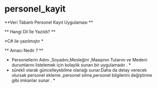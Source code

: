 # personel_kayit
**Veri Tabanlı Personel Kayıt Uygulaması **


** Hangi Dil İle Yazıldı? **

*C# ile yazılmıştır *

** Amacı Nedir ? **

* Personellerin Adını ,Soyadını,Mesleğini ,Maaşının Tutarını ve Medeni durumlarını listelemek için kolaylık sunan bir uygulamadır . *
* sürekli olarak güncelleyebilme olanağı sunar.Daha da detay verecek olursak personel ekleme ,personel silme,personel bilgilerini değiştirme gibi imkanlar sunar . *



